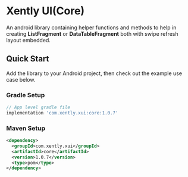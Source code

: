 # Xently UI(Core)

 An android library containing helper functions and methods to help in creating **ListFragment** or
 **DataTableFragment** both with swipe refresh layout embedded.

 ## Quick Start

 Add the library to your Android project, then check out the example use case below.

 ### Gradle Setup

 ```gradle
 // App level gradle file
 implementation 'com.xently.xui:core:1.0.7'
 ```

 ### Maven Setup

 ```xml
 <dependency>
   <groupId>com.xently.xui</groupId>
   <artifactId>core</artifactId>
   <version>1.0.7</version>
   <type>pom</type>
 </dependency>
 ```
